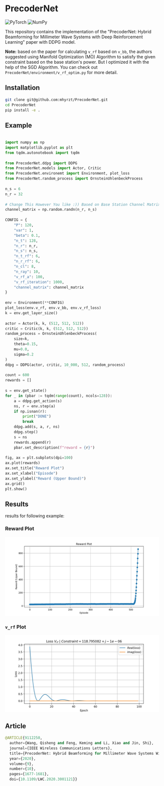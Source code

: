 # PrecoderNet

![PyTorch](https://img.shields.io/badge/PyTorch-%23EE4C2C.svg?style=for-the-badge&logo=PyTorch&logoColor=white)
![NumPy](https://img.shields.io/badge/numpy-%23013243.svg?style=for-the-badge&logo=numpy&logoColor=white)

This repository contains the implementation of the "PrecoderNet: Hybrid Beamforming for Millimeter Wave Systems with Deep Reinforcement Learning" paper with DDPG model.

__Note:__ based on the paper for calculating `v_rf` based on `v_bb`, the authors suggested using Manifold Optimization (MO) Algorithm to satisfy the given constraint based on the base station's power. But I optimized it with the help of the SGD Algorithm. You can check out `PrecoderNet/environment/v_rf_optim.py` for more detail.

## Installation

```bash
git clone git@github.com:mhyrzt/PrecoderNet.git
cd PrecoderNet
pip install -e .
```

## Example

```python

import numpy as np
import matplotlib.pyplot as plt
from tqdm.autonotebook import tqdm

from PrecoderNet.ddpg import DDPG
from PrecoderNet.models import Actor, Critic
from PrecoderNet.environemt import Environment, plot_loss
from PrecoderNet.random_process import OrnsteinUhlenbeckProcess

n_s = 6
n_r = 32

# Change This However You like :)) Based on Base Station Channel Matrix
channel_matrix = np.random.randn(n_r, n_s) 

CONFIG = {
    "P": 120,
    "var": 1,
    "beta": 0.1,
    "n_t": 128,
    "n_r": n_r,
    "n_s": n_s,
    "n_t_rf": 6,
    "n_r_rf": 6,
    "n_cl": 8,
    "n_ray": 10,
    "v_rf_a": 100,
    "v_rf_iteration": 1000,
    "channel_matrix": channel_matrix
}

env = Environment(**CONFIG)
plot_loss(env.v_rf, env.v_bb, env.v_rf_loss)
k = env.get_layer_size()

actor = Actor(k, k, (512, 512, 512))
critic = Critic(k, k, (512, 512, 512))
random_process = OrnsteinUhlenbeckProcess(
    size=k,
    theta=0.15,
    mu=0.0,
    sigma=0.2
)
ddpg = DDPG(actor, critic, 10_000, 512, random_process)

count = 600
rewards = []

s = env.get_state()
for _ in (pbar := tqdm(range(count), ncols=128)):
    a = ddpg.get_action(s)
    ns, r = env.step(a)
    if np.isnan(r):
        print("DONE")
        break
    ddpg.add(s, a, r, ns)
    ddpg.step()
    s = ns
    rewards.append(r)
    pbar.set_description(f"reward = {r}")

fig, ax = plt.subplots(dpi=100)
ax.plot(rewards)
ax.set_title("Reward Plot")
ax.set_xlabel("Episode")
ax.set_ylabel("Reward (Upper Bound)")
ax.grid()
plt.show()
```

## Results

results for following example:

### Reward Plot

![rewards](results/rewards.jpg)

### `v_rf` Plot

![v_rf](results/v_rf_loss.jpg)

## Article

```python
@ARTICLE{9112250,
  author={Wang, Qisheng and Feng, Keming and Li, Xiao and Jin, Shi},
  journal={IEEE Wireless Communications Letters},
  title={PrecoderNet: Hybrid Beamforming for Millimeter Wave Systems With Deep Reinforcement Learning},
  year={2020},
  volume={9},
  number={10},
  pages={1677-1681},
  doi={10.1109/LWC.2020.3001121}}
```
